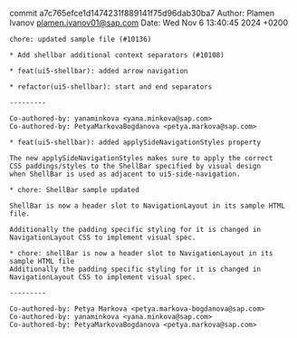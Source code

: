 commit a7c765efce1d1474231f889141f75d96dab30ba7
Author: Plamen Ivanov <plamen.ivanov01@sap.com>
Date:   Wed Nov 6 13:40:45 2024 +0200

    chore: updated sample file (#10136)
    
    * Add shellbar additional context separators (#10108)
    
    * feat(ui5-shellbar): added arrow navigation
    
    * refactor(ui5-shellbar): start and end separators
    
    ---------
    
    Co-authored-by: yanaminkova <yana.minkova@sap.com>
    Co-authored-by: PetyaMarkovaBogdanova <petya.markova@sap.com>
    
    * feat(ui5-shellbar): added applySideNavigationStyles property
    
    The new applySideNavigationStyles makes sure to apply the correct
    CSS paddings/styles to the ShellBar specified by visual design
    when ShellBar is used as adjacent to ui5-side-navigation.
    
    * chore: ShellBar sample updated
    
    ShellBar is now a header slot to NavigationLayout in its sample HTML file.
    
    Additionally the padding specific styling for it is changed in
    NavigationLayout CSS to implement visual spec.
    
    * chore: shellBar is now a header slot to NavigationLayout in its sample HTML file
    Additionally the padding specific styling for it is changed in
    NavigationLayout CSS to implement visual spec.
    
    ---------
    
    Co-authored-by: Petya Markova <petya.markova-bogdanova@sap.com>
    Co-authored-by: yanaminkova <yana.minkova@sap.com>
    Co-authored-by: PetyaMarkovaBogdanova <petya.markova@sap.com>
